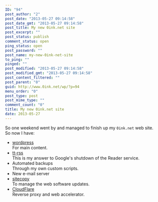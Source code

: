 ```yaml
---
ID: "94"
post_author: "2"
post_date: "2013-05-27 09:14:58"
post_date_gmt: "2013-05-27 09:14:58"
post_title: My new 0ink.net site
post_excerpt: ""
post_status: publish
comment_status: open
ping_status: open
post_password: ""
post_name: my-new-0ink-net-site
to_ping: ""
pinged: ""
post_modified: "2013-05-27 09:14:58"
post_modified_gmt: "2013-05-27 09:14:58"
post_content_filtered: ""
post_parent: "0"
guid: http://www.0ink.net/wp/?p=94
menu_order: "0"
post_type: post
post_mime_type: ""
comment_count: "0"
title: My new 0ink.net site
date: 2013-05-27
---
```




So one weekend went by and managed to finish up my `0ink.net` web site. So now I have:

*   [wordpress](http://wordpress.org/)  
    For main content.
*   [tt-rss](http://tt-rss.org/)  
    This is my answer to Google's shutdown of the Reader service.
*   Automated backups  
    Through my own custom scripts.
*   New e-mail server
*   [sitecopy](http://www.manyfish.co.uk/sitecopy/)  
    To manage the web software updates.
*   [CloudFlare](http://www.cloudflare.com/)  
    Reverse proxy and web accelerator.
